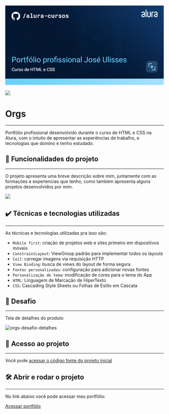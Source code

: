![Thumbnail GitHub](./assets/thumbnail.png)

![](https://img.shields.io/github/license/alura-cursos/android-com-kotlin-personalizando-ui)

# Orgs
<hr>

Portfólio profissional desenvolvido durante o curso de HTML e CSS na Alura, com o intuito de apresentar as experiências de trabalho, e tecnologias que domino e tenho estudado.

## 🔨 Funcionalidades do projeto
<hr>

O projeto apresenta uma breve descrição sobre mim, juntamente com as formações e experiencias que tenho, como também apresenta alguns projetos desenvolvidos por mim.

![](img/amostra.gif)

## ✔️ Técnicas e tecnologias utilizadas
<hr>

As técnicas e tecnologias utilizadas pra isso são:

- `Mobile first`: criação de projetos web e sites primeiro em dispositivos móveis
- `ConstraintLayout`: ViewGroup padrão para implementar todos os layouts
- `Coil`: carregar imagens via requisição HTTP
- `View Binding`: busca de views do layout de forma segura
- `Fontes personalizadas`: configuração para adicionar novas fontes
- `Personalização de tema`: modificação de cores para o tema do App
- `HTML`: Linguagem de Marcação de HiperTexto
- `CSS`: Cascading Style Sheets ou Folhas de Estilo em Cascata

## 🎯 Desafio
<hr>


Tela de detalhes do produto

![orgs-desafio-detalhes](./assets/tela%20do%20produto.gif)


## 📁 Acesso ao projeto
<hr>

Você pode [acessar o código fonte do projeto inicial](https://github.com/Joseulisses065/Portifolio-HTML-e-CSS-Curso-alura)

## 🛠️ Abrir e rodar o projeto

<hr>

No link abaixo você pode acessar meu portfólio:

[Acessar portfólio](https://portifolio-silk-chi.vercel.app/curriculo.html)